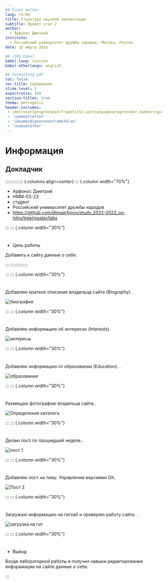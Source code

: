 ```yaml
---
## Front matter
lang: ru-RU
title: Структура научной презентации
subtitle: Проект этап 2
author:
  - Арфонос Дмитрий.
institute:
  - Российский университет дружбы народов, Москва, Россия
date: 15 марта 2024

## i18n babel
babel-lang: russian
babel-otherlangs: english

## Formatting pdf
toc: false
toc-title: Содержание
slide_level: 2
aspectratio: 169
section-titles: true
theme: metropolis
header-includes:
 - \metroset{progressbar=frametitle,sectionpage=progressbar,numbering=fraction}
 - '\makeatletter'
 - '\beamer@ignorenonframefalse'
 - '\makeatother'
---
```


# Информация

## Докладчик

:::::::::::::: {.columns align=center}
::: {.column width="70%"}

  * Арфонос Дмитрий
  * НММ-03-23
  * студент
  * Российский университет дружбы народов
  * <https://github.com/dimaarfonos/study_2022-2023_os-intro/tree/master/labs>

:::
::: {.column width="30%"}

# 
-  Цель работы

Добавить к сайту данные о себе.

:::
::::::::::::::

:::
::: {.column width="30%"}

#
Добавляю краткое описание владельца сайта (Biography). .

![биография](image/1.png)

:::
::: {.column width="30%"}

#
Добавляю информацию об интересах (Interests).

![интересы](image/5.png)

:::
::: {.column width="30%"}

#
Добавляю информацию от образовании (Education).
.

![образование](image/6.png)

:::
::: {.column width="30%"}

#
Размещаю фотографию владельца сайта..

![Определения каталога](image/3.png)

:::
::: {.column width="30%"}

#
Делаю пост по прошедшей неделе..

![пост 1](image/10.png)

:::
::: {.column width="30%"}

#
Добавляю пост на тему:
Управление версиями Git..

![Пост 2](image/9.png)

:::
::: {.column width="30%"}

#
Загружаю информацию на гитхаб и проверяю работу сайта. .

![загрузка на гит](image/4.png)

:::
::: {.column width="30%"}

# 
- Вывод

 Входе лабораторной работы я получил навыки редактирование инфорамации на сайте данные о себе.

:::